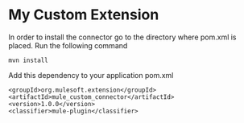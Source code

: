 # My Custom Extension

In order to install the connector go to the directory where pom.xml is placed.
Run the following command

```
mvn install
```


Add this dependency to your application pom.xml

```
<groupId>org.mulesoft.extension</groupId>
<artifactId>mule_custom_connector</artifactId>
<version>1.0.0</version>
<classifier>mule-plugin</classifier>
```
